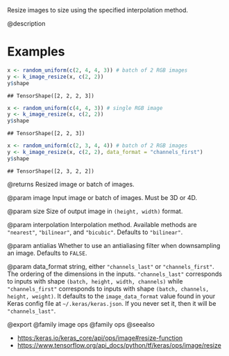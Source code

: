 Resize images to size using the specified interpolation method.

@description

# Examples

```r
x <- random_uniform(c(2, 4, 4, 3)) # batch of 2 RGB images
y <- k_image_resize(x, c(2, 2))
y$shape
```

```
## TensorShape([2, 2, 2, 3])
```


```r
x <- random_uniform(c(4, 4, 3)) # single RGB image
y <- k_image_resize(x, c(2, 2))
y$shape
```

```
## TensorShape([2, 2, 3])
```


```r
x <- random_uniform(c(2, 3, 4, 4)) # batch of 2 RGB images
y <- k_image_resize(x, c(2, 2), data_format = "channels_first")
y$shape
```

```
## TensorShape([2, 3, 2, 2])
```

@returns
Resized image or batch of images.

@param image
Input image or batch of images. Must be 3D or 4D.

@param size
Size of output image in `(height, width)` format.

@param interpolation
Interpolation method. Available methods are `"nearest"`,
`"bilinear"`, and `"bicubic"`. Defaults to `"bilinear"`.

@param antialias
Whether to use an antialiasing filter when downsampling an
image. Defaults to `FALSE`.

@param data_format
string, either `"channels_last"` or `"channels_first"`.
The ordering of the dimensions in the inputs. `"channels_last"`
corresponds to inputs with shape `(batch, height, width, channels)`
while `"channels_first"` corresponds to inputs with shape
`(batch, channels, height, weight)`. It defaults to the
`image_data_format` value found in your Keras config file at
`~/.keras/keras.json`. If you never set it, then it will be
`"channels_last"`.

@export
@family image ops
@family ops
@seealso
+ <https:/keras.io/keras_core/api/ops/image#resize-function>
+ <https://www.tensorflow.org/api_docs/python/tf/keras/ops/image/resize>
